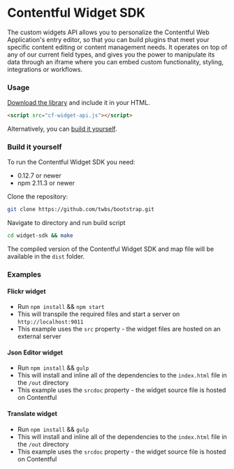 # Contentful Widget SDK

The custom widgets API allows you to personalize the Contentful Web Application's entry editor, so that you can build plugins that meet your specific content editing or content management needs. It operates on top of any of our current field types, and gives you the power to manipulate its data through an iframe where you can embed custom functionality, styling, integrations or workflows.

### Usage

[Download the library](link) and include it in your HTML.

```html
<script src="cf-widget-api.js"></script>
```

Alternatively, you can [build it yourself](#buildyourself).


### <a name="buildyourself"></a>Build it yourself

To run the Contentful Widget SDK you need:

* 0.12.7 or newer
* npm 2.11.3 or newer

Clone the repository:

```bash
git clone https://github.com/twbs/bootstrap.git
```

Navigate to directory and run build script

```bash
cd widget-sdk && make
```

The compiled version of the Contentful Widget SDK and map file will be available in the `dist` folder.


### Examples

#### Flickr widget
* Run `npm install` && `npm start`
* This will transpile the required files and start a server on `http://localhost:9011`
* This example uses the `src` property - the widget files are hosted on an external server


#### Json Editor widget
* Run `npm install` && `gulp`
* This will install and inline all of the dependencies to the `index.html` file in the `/out` directory
* This example uses the `srcdoc` property - the widget source file is hosted on Contentful

#### Translate widget

* Run `npm install` && `gulp`
* This will install and inline all of the dependencies to the `index.html` file in the `/out` directory
* This example uses the `srcdoc` property - the widget source file is hosted on Contentful

